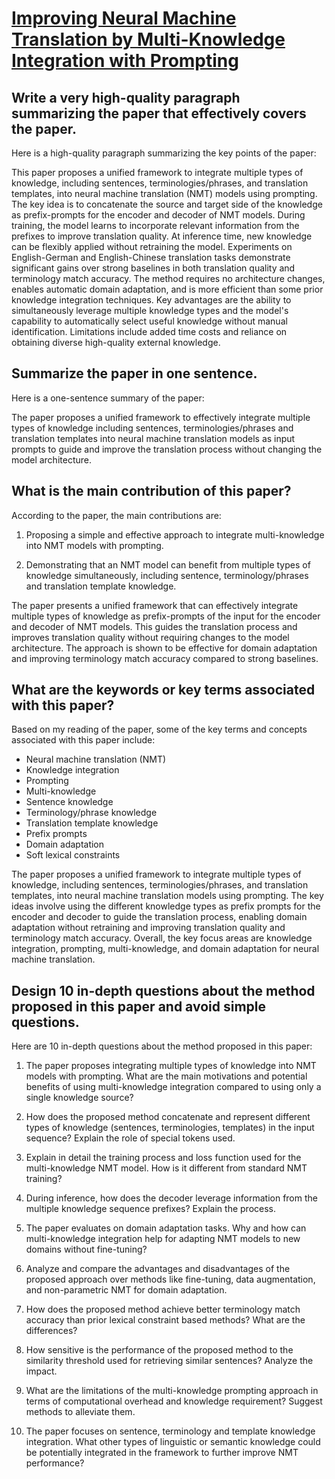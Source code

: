 # [Improving Neural Machine Translation by Multi-Knowledge Integration with   Prompting](https://arxiv.org/abs/2312.04807)

## Write a very high-quality paragraph summarizing the paper that effectively covers the paper.

 Here is a high-quality paragraph summarizing the key points of the paper:

This paper proposes a unified framework to integrate multiple types of knowledge, including sentences, terminologies/phrases, and translation templates, into neural machine translation (NMT) models using prompting. The key idea is to concatenate the source and target side of the knowledge as prefix-prompts for the encoder and decoder of NMT models. During training, the model learns to incorporate relevant information from the prefixes to improve translation quality. At inference time, new knowledge can be flexibly applied without retraining the model. Experiments on English-German and English-Chinese translation tasks demonstrate significant gains over strong baselines in both translation quality and terminology match accuracy. The method requires no architecture changes, enables automatic domain adaptation, and is more efficient than some prior knowledge integration techniques. Key advantages are the ability to simultaneously leverage multiple knowledge types and the model's capability to automatically select useful knowledge without manual identification. Limitations include added time costs and reliance on obtaining diverse high-quality external knowledge.


## Summarize the paper in one sentence.

 Here is a one-sentence summary of the paper:

The paper proposes a unified framework to effectively integrate multiple types of knowledge including sentences, terminologies/phrases and translation templates into neural machine translation models as input prompts to guide and improve the translation process without changing the model architecture.


## What is the main contribution of this paper?

 According to the paper, the main contributions are:

1. Proposing a simple and effective approach to integrate multi-knowledge into NMT models with prompting. 

2. Demonstrating that an NMT model can benefit from multiple types of knowledge simultaneously, including sentence, terminology/phrases and translation template knowledge.

The paper presents a unified framework that can effectively integrate multiple types of knowledge as prefix-prompts of the input for the encoder and decoder of NMT models. This guides the translation process and improves translation quality without requiring changes to the model architecture. The approach is shown to be effective for domain adaptation and improving terminology match accuracy compared to strong baselines.


## What are the keywords or key terms associated with this paper?

 Based on my reading of the paper, some of the key terms and concepts associated with this paper include:

- Neural machine translation (NMT)
- Knowledge integration
- Prompting
- Multi-knowledge 
- Sentence knowledge
- Terminology/phrase knowledge  
- Translation template knowledge
- Prefix prompts
- Domain adaptation
- Soft lexical constraints

The paper proposes a unified framework to integrate multiple types of knowledge, including sentences, terminologies/phrases, and translation templates, into neural machine translation models using prompting. The key ideas involve using the different knowledge types as prefix prompts for the encoder and decoder to guide the translation process, enabling domain adaptation without retraining and improving translation quality and terminology match accuracy. Overall, the key focus areas are knowledge integration, prompting, multi-knowledge, and domain adaptation for neural machine translation.


## Design 10 in-depth questions about the method proposed in this paper and avoid simple questions.

 Here are 10 in-depth questions about the method proposed in this paper:

1. The paper proposes integrating multiple types of knowledge into NMT models with prompting. What are the main motivations and potential benefits of using multi-knowledge integration compared to using only a single knowledge source?

2. How does the proposed method concatenate and represent different types of knowledge (sentences, terminologies, templates) in the input sequence? Explain the role of special tokens used. 

3. Explain in detail the training process and loss function used for the multi-knowledge NMT model. How is it different from standard NMT training?

4. During inference, how does the decoder leverage information from the multiple knowledge sequence prefixes? Explain the process. 

5. The paper evaluates on domain adaptation tasks. Why and how can multi-knowledge integration help for adapting NMT models to new domains without fine-tuning?

6. Analyze and compare the advantages and disadvantages of the proposed approach over methods like fine-tuning, data augmentation, and non-parametric NMT for domain adaptation.

7. How does the proposed method achieve better terminology match accuracy than prior lexical constraint based methods? What are the differences?

8. How sensitive is the performance of the proposed method to the similarity threshold used for retrieving similar sentences? Analyze the impact.  

9. What are the limitations of the multi-knowledge prompting approach in terms of computational overhead and knowledge requirement? Suggest methods to alleviate them.

10. The paper focuses on sentence, terminology and template knowledge integration. What other types of linguistic or semantic knowledge could be potentially integrated in the framework to further improve NMT performance?
